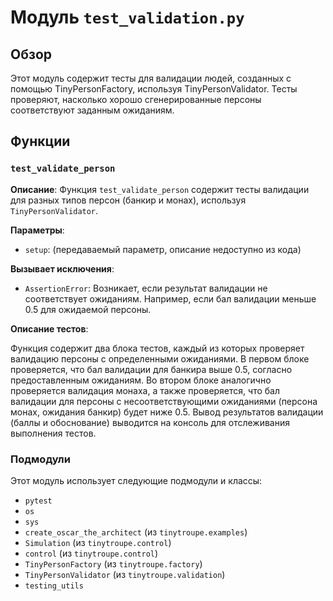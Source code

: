 # Модуль `test_validation.py`

## Обзор

Этот модуль содержит тесты для валидации людей, созданных с помощью TinyPersonFactory, используя TinyPersonValidator. Тесты проверяют, насколько хорошо сгенерированные персоны соответствуют заданным ожиданиям.

## Функции

### `test_validate_person`

**Описание**: Функция `test_validate_person` содержит тесты валидации для разных типов персон (банкир и монах), используя `TinyPersonValidator`.

**Параметры**:

- `setup`:  (передаваемый параметр, описание недоступно из кода)


**Вызывает исключения**:

- `AssertionError`: Возникает, если результат валидации не соответствует ожиданиям. Например, если бал валидации меньше 0.5 для ожидаемой персоны.


**Описание тестов**:

Функция содержит два блока тестов, каждый из которых проверяет валидацию персоны с определенными ожиданиями.
В первом блоке проверяется, что бал валидации для банкира выше 0.5, согласно предоставленным ожиданиям. Во втором блоке аналогично проверяется валидация монаха, а также проверяется, что бал валидации для персоны с несоответствующими ожиданиями (персона монах, ожидания банкир) будет ниже 0.5.  Вывод результатов валидации (баллы и обоснование) выводится на консоль для отслеживания выполнения тестов.


### Подмодули

Этот модуль использует следующие подмодули и классы:

* `pytest`
* `os`
* `sys`
* `create_oscar_the_architect` (из `tinytroupe.examples`)
* `Simulation` (из `tinytroupe.control`)
* `control` (из `tinytroupe.control`)
* `TinyPersonFactory` (из `tinytroupe.factory`)
* `TinyPersonValidator` (из `tinytroupe.validation`)
* `testing_utils`


```